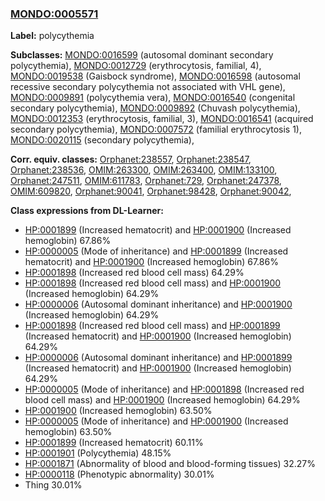 
### [MONDO:0005571](http://purl.obolibrary.org/obo/MONDO_0005571)
**Label:** polycythemia

**Subclasses:** [MONDO:0016599](http://purl.obolibrary.org/obo/MONDO_0016599) (autosomal dominant secondary polycythemia), [MONDO:0012729](http://purl.obolibrary.org/obo/MONDO_0012729) (erythrocytosis, familial, 4), [MONDO:0019538](http://purl.obolibrary.org/obo/MONDO_0019538) (Gaisbock syndrome), [MONDO:0016598](http://purl.obolibrary.org/obo/MONDO_0016598) (autosomal recessive secondary polycythemia not associated with VHL gene), [MONDO:0009891](http://purl.obolibrary.org/obo/MONDO_0009891) (polycythemia vera), [MONDO:0016540](http://purl.obolibrary.org/obo/MONDO_0016540) (congenital secondary polycythemia), [MONDO:0009892](http://purl.obolibrary.org/obo/MONDO_0009892) (Chuvash polycythemia), [MONDO:0012353](http://purl.obolibrary.org/obo/MONDO_0012353) (erythrocytosis, familial, 3), [MONDO:0016541](http://purl.obolibrary.org/obo/MONDO_0016541) (acquired secondary polycythemia), [MONDO:0007572](http://purl.obolibrary.org/obo/MONDO_0007572) (familial erythrocytosis 1), [MONDO:0020115](http://purl.obolibrary.org/obo/MONDO_0020115) (secondary polycythemia), 

**Corr. equiv. classes:** [Orphanet:238557](http://www.orpha.net/ORDO/Orphanet_238557), [Orphanet:238547](http://www.orpha.net/ORDO/Orphanet_238547), [Orphanet:238536](http://www.orpha.net/ORDO/Orphanet_238536), [OMIM:263300](http://purl.obolibrary.org/obo/OMIM_263300), [OMIM:263400](http://purl.obolibrary.org/obo/OMIM_263400), [OMIM:133100](http://purl.obolibrary.org/obo/OMIM_133100), [Orphanet:247511](http://www.orpha.net/ORDO/Orphanet_247511), [OMIM:611783](http://purl.obolibrary.org/obo/OMIM_611783), [Orphanet:729](http://www.orpha.net/ORDO/Orphanet_729), [Orphanet:247378](http://www.orpha.net/ORDO/Orphanet_247378), [OMIM:609820](http://purl.obolibrary.org/obo/OMIM_609820), [Orphanet:90041](http://www.orpha.net/ORDO/Orphanet_90041), [Orphanet:98428](http://www.orpha.net/ORDO/Orphanet_98428), [Orphanet:90042](http://www.orpha.net/ORDO/Orphanet_90042), 

**Class expressions from DL-Learner:**

- [HP:0001899](http://purl.obolibrary.org/obo/HP_0001899) (Increased hematocrit) and [HP:0001900](http://purl.obolibrary.org/obo/HP_0001900) (Increased hemoglobin) 67.86%
- [HP:0000005](http://purl.obolibrary.org/obo/HP_0000005) (Mode of inheritance) and [HP:0001899](http://purl.obolibrary.org/obo/HP_0001899) (Increased hematocrit) and [HP:0001900](http://purl.obolibrary.org/obo/HP_0001900) (Increased hemoglobin) 67.86%
- [HP:0001898](http://purl.obolibrary.org/obo/HP_0001898) (Increased red blood cell mass) 64.29%
- [HP:0001898](http://purl.obolibrary.org/obo/HP_0001898) (Increased red blood cell mass) and [HP:0001900](http://purl.obolibrary.org/obo/HP_0001900) (Increased hemoglobin) 64.29%
- [HP:0000006](http://purl.obolibrary.org/obo/HP_0000006) (Autosomal dominant inheritance) and [HP:0001900](http://purl.obolibrary.org/obo/HP_0001900) (Increased hemoglobin) 64.29%
- [HP:0001898](http://purl.obolibrary.org/obo/HP_0001898) (Increased red blood cell mass) and [HP:0001899](http://purl.obolibrary.org/obo/HP_0001899) (Increased hematocrit) and [HP:0001900](http://purl.obolibrary.org/obo/HP_0001900) (Increased hemoglobin) 64.29%
- [HP:0000006](http://purl.obolibrary.org/obo/HP_0000006) (Autosomal dominant inheritance) and [HP:0001899](http://purl.obolibrary.org/obo/HP_0001899) (Increased hematocrit) and [HP:0001900](http://purl.obolibrary.org/obo/HP_0001900) (Increased hemoglobin) 64.29%
- [HP:0000005](http://purl.obolibrary.org/obo/HP_0000005) (Mode of inheritance) and [HP:0001898](http://purl.obolibrary.org/obo/HP_0001898) (Increased red blood cell mass) and [HP:0001900](http://purl.obolibrary.org/obo/HP_0001900) (Increased hemoglobin) 64.29%
- [HP:0001900](http://purl.obolibrary.org/obo/HP_0001900) (Increased hemoglobin) 63.50%
- [HP:0000005](http://purl.obolibrary.org/obo/HP_0000005) (Mode of inheritance) and [HP:0001900](http://purl.obolibrary.org/obo/HP_0001900) (Increased hemoglobin) 63.50%
- [HP:0001899](http://purl.obolibrary.org/obo/HP_0001899) (Increased hematocrit) 60.11%
- [HP:0001901](http://purl.obolibrary.org/obo/HP_0001901) (Polycythemia) 48.15%
- [HP:0001871](http://purl.obolibrary.org/obo/HP_0001871) (Abnormality of blood and blood-forming tissues) 32.27%
- [HP:0000118](http://purl.obolibrary.org/obo/HP_0000118) (Phenotypic abnormality) 30.01%
- Thing 30.01%


